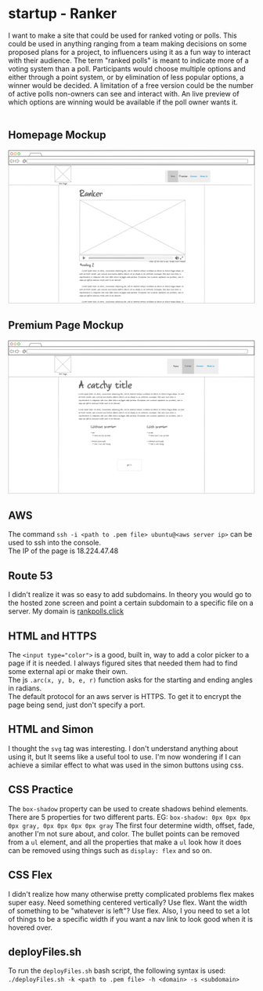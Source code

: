 # startup - Ranker
I want to make a site that could be used for ranked voting or polls. This could be used in anything ranging from a team making decisions on some proposed plans for a project, to influencers using it as a fun way to interact with their audience. The term "ranked polls" is meant to indicate more of a voting system than a poll. Participants would choose multiple options and either through a point system, or by elimination of less popular options, a winner would be decided. A limitation of a free version could be the number of active polls non-owners can see and interact with. An live preview of which options are winning would be available if the poll owner wants it.<br><br>

## Homepage Mockup
![an image showing a mockup of the homepage](https://github.com/swalloich/startup/blob/main/startUpSpec-home.png)<br>
## Premium Page Mockup
![an image showing a mockup of the premium page](https://github.com/swalloich/startup/blob/main/startUpSpec-prem.png)<br>
## AWS
The command `ssh -i <path to .pem file> ubuntu@<aws server ip>` can be used to ssh into the console.<br>
The IP of the page is 18.224.47.48

## Route 53
I didn't realize it was so easy to add subdomains. In theory you would go to the hosted zone screen and point a certain subdomain to a specific file on a server. My domain is [rankpolls.click](https://rankpolls.click)

## HTML and HTTPS
The `<input type="color">` is a good, built in, way to add a color picker to a page if it is needed. I always figured sites that needed them had to find some external api or make their own.<br>
The js `.arc(x, y, b, e, r)` function asks for the starting and ending angles in radians.<br>
The default protocol for an aws server is HTTPS. To get it to encrypt the page being send, just don't specify a port.

## HTML and Simon
I thought the `svg` tag was interesting. I don't understand anything about using it, but It seems like a useful tool to use. I'm now wondering if I can achieve a similar effect to what was used in the simon buttons using css.

## CSS Practice
The `box-shadow` property can be used to create shadows behind elements. There are 5 properties for two different parts. EG: `box-shadow: 0px 0px 0px 0px gray, 0px 0px 0px 0px gray` The first four determine width, offset, fade, another I'm not sure about, and color. The bullet points can be removed from a `ul` element, and all the properties that make a `ul` look how it does can be removed using things such as `display: flex` and so on.

## CSS Flex
I didn't realize how many otherwise pretty complicated problems flex makes super easy. Need something centered vertically? Use flex. Want the width of something to be "whatever is left"? Use flex. Also, I you need to set a lot of things to be a specific width if you want a nav link to look good when it is hovered over.

## deployFiles.sh
To run the `deployFiles.sh` bash script, the following syntax is used: `./deployFiles.sh -k <path to .pem file> -h <domain> -s <subdomain>`
